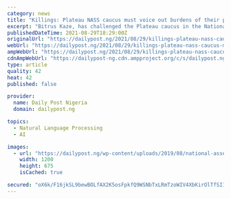 ```yaml
---
category: news
title: "Killings: Plateau NASS caucus must voice out burdens of their people – Kaze"
excerpt: "Bitrus Kaze, has challenged the Plateau caucus in the National Assembly to collectively voice out the burdens ... to my mind goes beyond the mere recognition of authority; it is the peoples ..."
publishedDateTime: 2021-08-29T18:29:00Z
originalUrl: "https://dailypost.ng/2021/08/29/killings-plateau-nass-caucus-must-voice-out-burdens-of-their-people-kaze/"
webUrl: "https://dailypost.ng/2021/08/29/killings-plateau-nass-caucus-must-voice-out-burdens-of-their-people-kaze/"
ampWebUrl: "https://dailypost.ng/2021/08/29/killings-plateau-nass-caucus-must-voice-out-burdens-of-their-people-kaze/?amp=1"
cdnAmpWebUrl: "https://dailypost-ng.cdn.ampproject.org/c/s/dailypost.ng/2021/08/29/killings-plateau-nass-caucus-must-voice-out-burdens-of-their-people-kaze/?amp=1"
type: article
quality: 42
heat: 42
published: false

provider:
  name: Daily Post Nigeria
  domain: dailypost.ng

topics:
  - Natural Language Processing
  - AI

images:
  - url: "https://dailypost.ng/wp-content/uploads/2019/08/national-assembly-nass.jpg"
    width: 1200
    height: 675
    isCached: true

secured: "oX6k/F16jkSL9bewBOLfAX2K5osFpkfQ9WSNbTxLRmTzoWIV4XbKirOlTfSI1s1h0zkBjI4StkQBU8jdA7pXzZblE7+HuHqbljl+MgAqlGPtBfmClacwRQYPAlo6HWtt9uVgkiD10dUS/K9Ey1rUMQYKB0oar8X+lFfRC5oSoduvsTGl2vPPAVoKhkCn5a+WzWTFTkSUlvgFpYfWylofKQEaY7KFeOSOpzbIt7Jxs3iSiW67HGnNI4aOKouFUHeM/tfO2tblCAdhrS2hPwaV13r/c2xJ2cPl63VvxxJqX84yakoy6aTPzqG2OmwKFLuocYCcNhbJw1W8yyLO+RwkKooj/dViSWAszLBSoEE4npM=;Vz1iE6OhM98q5B/ENgUpSA=="
---
```


